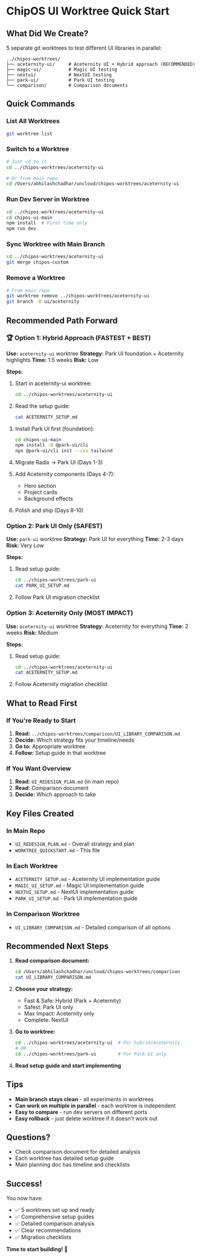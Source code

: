 # ChipOS UI Worktree Quick Start

## What Did We Create?

5 separate git worktrees to test different UI libraries in parallel:

```
../chipos-worktrees/
├── aceternity-ui/     # Aceternity UI + Hybrid approach (RECOMMENDED)
├── magic-ui/          # Magic UI testing
├── nextui/            # NextUI testing
├── park-ui/           # Park UI testing
└── comparison/        # Comparison documents
```

## Quick Commands

### List All Worktrees
```bash
git worktree list
```

### Switch to a Worktree
```bash
# Just cd to it
cd ../chipos-worktrees/aceternity-ui

# Or from main repo
cd /Users/abhilashchadhar/uncloud/chipos-worktrees/aceternity-ui
```

### Run Dev Server in Worktree
```bash
cd ../chipos-worktrees/aceternity-ui
cd chipos-ui-main
npm install  # First time only
npm run dev
```

### Sync Worktree with Main Branch
```bash
cd ../chipos-worktrees/aceternity-ui
git merge chipos-custom
```

### Remove a Worktree
```bash
# From main repo
git worktree remove ../chipos-worktrees/aceternity-ui
git branch -D ui/aceternity
```

## Recommended Path Forward

### 🏆 Option 1: Hybrid Approach (FASTEST + BEST)

**Use:** `aceternity-ui` worktree
**Strategy:** Park UI foundation + Aceternity highlights
**Time:** 1.5 weeks
**Risk:** Low

**Steps:**
1. Start in aceternity-ui worktree:
   ```bash
   cd ../chipos-worktrees/aceternity-ui
   ```

2. Read the setup guide:
   ```bash
   cat ACETERNITY_SETUP.md
   ```

3. Install Park UI first (foundation):
   ```bash
   cd chipos-ui-main
   npm install -D @park-ui/cli
   npx @park-ui/cli init --css tailwind
   ```

4. Migrate Radix → Park UI (Days 1-3)

5. Add Aceternity components (Days 4-7):
   - Hero section
   - Project cards
   - Background effects

6. Polish and ship (Days 8-10)

### Option 2: Park UI Only (SAFEST)

**Use:** `park-ui` worktree
**Strategy:** Park UI for everything
**Time:** 2-3 days
**Risk:** Very Low

**Steps:**
1. Read setup guide:
   ```bash
   cd ../chipos-worktrees/park-ui
   cat PARK_UI_SETUP.md
   ```

2. Follow Park UI migration checklist

### Option 3: Aceternity Only (MOST IMPACT)

**Use:** `aceternity-ui` worktree
**Strategy:** Aceternity for everything
**Time:** 2 weeks
**Risk:** Medium

**Steps:**
1. Read setup guide:
   ```bash
   cd ../chipos-worktrees/aceternity-ui
   cat ACETERNITY_SETUP.md
   ```

2. Follow Aceternity migration checklist

## What to Read First

### If You're Ready to Start
1. **Read:** `../chipos-worktrees/comparison/UI_LIBRARY_COMPARISON.md`
2. **Decide:** Which strategy fits your timeline/needs
3. **Go to:** Appropriate worktree
4. **Follow:** Setup guide in that worktree

### If You Want Overview
1. **Read:** `UI_REDESIGN_PLAN.md` (in main repo)
2. **Read:** Comparison document
3. **Decide:** Which approach to take

## Key Files Created

### In Main Repo
- `UI_REDESIGN_PLAN.md` - Overall strategy and plan
- `WORKTREE_QUICKSTART.md` - This file

### In Each Worktree
- `ACETERNITY_SETUP.md` - Aceternity UI implementation guide
- `MAGIC_UI_SETUP.md` - Magic UI implementation guide
- `NEXTUI_SETUP.md` - NextUI implementation guide
- `PARK_UI_SETUP.md` - Park UI implementation guide

### In Comparison Worktree
- `UI_LIBRARY_COMPARISON.md` - Detailed comparison of all options

## Recommended Next Steps

1. **Read comparison document:**
   ```bash
   cd /Users/abhilashchadhar/uncloud/chipos-worktrees/comparison
   cat UI_LIBRARY_COMPARISON.md
   ```

2. **Choose your strategy:**
   - Fast & Safe: Hybrid (Park + Aceternity)
   - Safest: Park UI only
   - Max Impact: Aceternity only
   - Complete: NextUI

3. **Go to worktree:**
   ```bash
   cd ../chipos-worktrees/aceternity-ui  # For hybrid/Aceternity
   # OR
   cd ../chipos-worktrees/park-ui        # For Park UI only
   ```

4. **Read setup guide and start implementing**

## Tips

- **Main branch stays clean** - all experiments in worktrees
- **Can work on multiple in parallel** - each worktree is independent
- **Easy to compare** - run dev servers on different ports
- **Easy rollback** - just delete worktree if it doesn't work out

## Questions?

- Check comparison document for detailed analysis
- Each worktree has detailed setup guide
- Main planning doc has timeline and checklists

## Success!

You now have:
- ✅ 5 worktrees set up and ready
- ✅ Comprehensive setup guides
- ✅ Detailed comparison analysis
- ✅ Clear recommendations
- ✅ Migration checklists

**Time to start building! 🚀**